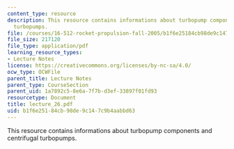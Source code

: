 ```yaml
---
content_type: resource
description: This resource contains informations about turbopump components and centrifugal
  turbopumps.
file: /courses/16-512-rocket-propulsion-fall-2005/b1f6e25184cb98de9c147c9b4aabbd63_lecture_26.pdf
file_size: 217120
file_type: application/pdf
learning_resource_types:
- Lecture Notes
license: https://creativecommons.org/licenses/by-nc-sa/4.0/
ocw_type: OCWFile
parent_title: Lecture Notes
parent_type: CourseSection
parent_uid: 1a7892c5-8e6a-7f7b-d3ef-33897f01fd93
resourcetype: Document
title: lecture_26.pdf
uid: b1f6e251-84cb-98de-9c14-7c9b4aabbd63
---
```

This resource contains informations about turbopump components and centrifugal turbopumps.